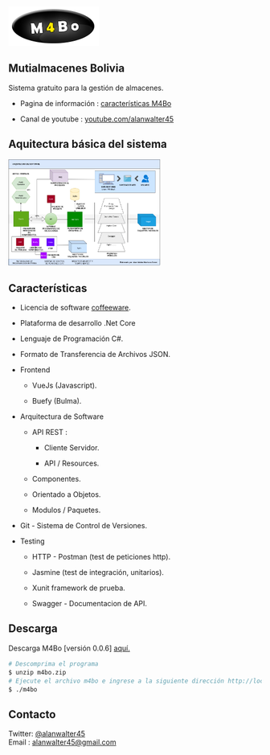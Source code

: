 <img src="./assets/logotipo.png">

## Mutialmacenes Bolivia

Sistema gratuito para la gestión de almacenes.

* Pagina de información  : <a href="https://alanwalter45.github.io/M4Bo" target="_blank">características M4Bo</a>

* Canal de youtube : <a href="https://www.youtube.com/playlist?list=PLCGw6KEqh5zEhAPkQbcocWWxXfl_tbgD-" target="_blank">youtube.com/alanwalter45</a>

## Aquitectura básica del sistema

<img id="img-arch" width="60%" src="./assets/arquitectura.png"
            alt="imagen de la arquitectura utilizada en el sistema.">

## Características

* Licencia de software <a href="./LICENSE.md">coffeeware</a>.

* Plataforma de desarrollo .Net Core

* Lenguaje de Programación C#.

* Formato de Transferencia de Archivos JSON.

* Frontend

    * VueJs (Javascript).

    * Buefy (Bulma).

* Arquitectura de Software

    * API REST :

        * Cliente Servidor.

        * API / Resources.

    * Componentes.

    * Orientado a Objetos.

    * Modulos / Paquetes.

* Git - Sistema de Control de Versiones.

* Testing

    *  HTTP - Postman (test de peticiones http).

    *  Jasmine (test de integración, unitarios).

    *  Xunit framework de prueba.

    *  Swagger - Documentacion de API.


## Descarga

Descarga M4Bo [versión 0.0.6] <a href="https://drive.google.com/open?id=1JZs21JtXQI7JQyo3_3ecVXooKnEJkOhN" download>aquí.</a> 


```bash
# Descomprima el programa
$ unzip m4bo.zip
# Ejecute el archivo m4bo e ingrese a la siguiente dirección http://localhost:5000
$ ./m4bo 
```

## Contacto
Twitter: <a href="https://twitter.com/alanwalter45" target="_blank">@alanwalter45</a>
<br>
Email : alanwalter45@gmail.com